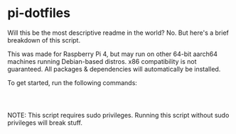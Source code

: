 # pi-dotfiles

Will this be the most descriptive readme in the world? No. But here's a brief breakdown of this script.

This was made for Raspberry Pi 4, but may run on other 64-bit aarch64 machines running Debian-based distros. x86 compatibility is not guaranteed.
All packages & dependencies will automatically be installed.

To get started, run the following commands:
```git clone https://github.com/StapleTT/pi-dotfiles
```
```cd pi-dotfiles
```
```./install.sh
```
NOTE: This script requires sudo privileges. Running this script without sudo privileges will break stuff.
